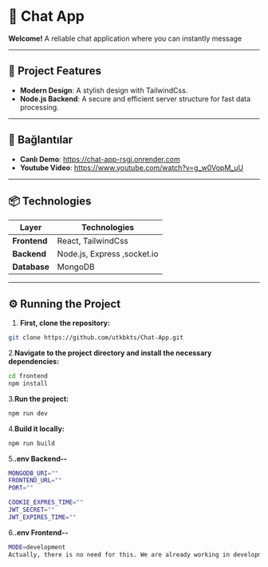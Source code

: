 # 🎉 Chat App

**Welcome!** A reliable chat application where you can instantly message

---


## 🚀 Project Features

- **Modern Design**: A stylish design with TailwindCss.
- **Node.js Backend**: A secure and efficient server structure for fast data processing.

---

## 🔗 Bağlantılar

- **Canlı Demo**: https://chat-app-rsgj.onrender.com
- **Youtube Video**: https://www.youtube.com/watch?v=g_w0VopM_uU
---
## 📦 Technologies

| Layer      | Technologies                |
|-------------|-----------------------------|
| **Frontend**| React, TailwindCss          |
| **Backend** | Node.js, Express ,socket.io |
| **Database**| MongoDB                   |

---

## ⚙️ Running the Project
1. **First, clone the repository:**
```bash
git clone https://github.com/utkbkts/Chat-App.git
```
2.**Navigate to the project directory and install the necessary dependencies:**
 ```bash
cd frontend
npm install
```
3.**Run the project:**
 ```bash
npm run dev
```
4.**Build it locally:**
```bash
npm run build
```
5.**.env Backend--**
```bash
MONGODB_URI=""
FRONTEND_URL=""
PORT=""

COOKIE_EXPRES_TIME=""
JWT_SECRET=""
JWT_EXPIRES_TIME=""


```
6.**.env Frontend--**
```bash
MODE=development
Actually, there is no need for this. We are already working in development mode. When we deploy, it automatically goes to production mode.
```

